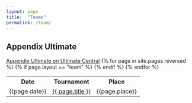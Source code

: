 ```yaml
---
layout: page
title:  "Teams"
permalink: /team/
---
```


  <h2>Appendix Ultimate</h2>
  <a href="http://ultimatecentral.com/t/appendix-ultimate" traget="_blank" title="Appendix on Ultimate Central">Appendix Ultimate on Ultimate Central<a>
  <table>
      <tr>
          <th>Date</th>      
          <th>Tournament</th>
          <th>Place</th>
      </tr>
      {% for page in site.pages reversed %}
            {% if page.layout == "team" %}
            <tr>
                <td>{{page.date}}</td>
                <td><a href="{{ page.url | prepend: site.baseurl }}">{{ page.title }}</a></td>
                <td>{{page.place}}</td>
            </tr>
            {% endif %}
      {% endfor %}

  </table>
